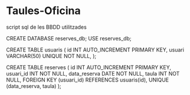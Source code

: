# Taules-Oficina

script sql de les BBDD utilitzades

CREATE DATABASE reserves_db;
USE reserves_db;

CREATE TABLE usuaris (
    id INT AUTO_INCREMENT PRIMARY KEY,
    usuari VARCHAR(50) UNIQUE NOT NULL,
);

CREATE TABLE reserves (
    id INT AUTO_INCREMENT PRIMARY KEY,
    usuari_id INT NOT NULL,
    data_reserva DATE NOT NULL,
    taula INT NOT NULL,
    FOREIGN KEY (usuari_id) REFERENCES usuaris(id),
    UNIQUE (data_reserva, taula)
);
